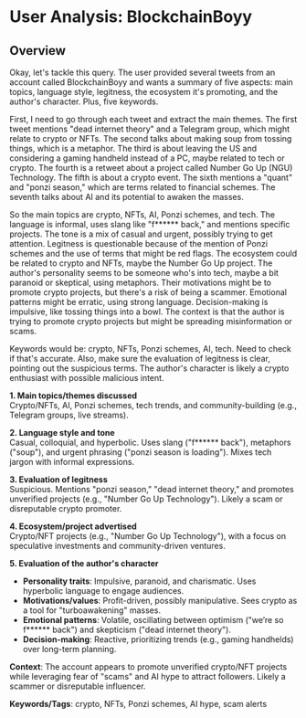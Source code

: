 # User Analysis: BlockchainBoyy

## Overview

<think>
Okay, let's tackle this query. The user provided several tweets from an account called BlockchainBoyy and wants a summary of five aspects: main topics, language style, legitness, the ecosystem it's promoting, and the author's character. Plus, five keywords.

First, I need to go through each tweet and extract the main themes. The first tweet mentions "dead internet theory" and a Telegram group, which might relate to crypto or NFTs. The second talks about making soup from tossing things, which is a metaphor. The third is about leaving the US and considering a gaming handheld instead of a PC, maybe related to tech or crypto. The fourth is a retweet about a project called Number Go Up (NGU) Technology. The fifth is about a crypto event. The sixth mentions a "quant" and "ponzi season," which are terms related to financial schemes. The seventh talks about AI and its potential to awaken the masses.

So the main topics are crypto, NFTs, AI, Ponzi schemes, and tech. The language is informal, uses slang like "f****** back," and mentions specific projects. The tone is a mix of casual and urgent, possibly trying to get attention. Legitness is questionable because of the mention of Ponzi schemes and the use of terms that might be red flags. The ecosystem could be related to crypto and NFTs, maybe the Number Go Up project. The author's personality seems to be someone who's into tech, maybe a bit paranoid or skeptical, using metaphors. Their motivations might be to promote crypto projects, but there's a risk of being a scammer. Emotional patterns might be erratic, using strong language. Decision-making is impulsive, like tossing things into a bowl. The context is that the author is trying to promote crypto projects but might be spreading misinformation or scams.

Keywords would be: crypto, NFTs, Ponzi schemes, AI, tech. Need to check if that's accurate. Also, make sure the evaluation of legitness is clear, pointing out the suspicious terms. The author's character is likely a crypto enthusiast with possible malicious intent.
</think>

**1. Main topics/themes discussed**  
Crypto/NFTs, AI, Ponzi schemes, tech trends, and community-building (e.g., Telegram groups, live streams).  

**2. Language style and tone**  
Casual, colloquial, and hyperbolic. Uses slang ("f****** back"), metaphors ("soup"), and urgent phrasing ("ponzi season is loading"). Mixes tech jargon with informal expressions.  

**3. Evaluation of legitness**  
Suspicious. Mentions "ponzi season," "dead internet theory," and promotes unverified projects (e.g., "Number Go Up Technology"). Likely a scam or disreputable crypto promoter.  

**4. Ecosystem/project advertised**  
Crypto/NFT projects (e.g., "Number Go Up Technology"), with a focus on speculative investments and community-driven ventures.  

**5. Evaluation of the author's character**  
- **Personality traits**: Impulsive, paranoid, and charismatic. Uses hyperbolic language to engage audiences.  
- **Motivations/values**: Profit-driven, possibly manipulative. Sees crypto as a tool for "turboawakening" masses.  
- **Emotional patterns**: Volatile, oscillating between optimism ("we’re so f****** back") and skepticism ("dead internet theory").  
- **Decision-making**: Reactive, prioritizing trends (e.g., gaming handhelds) over long-term planning.  

**Context**: The account appears to promote unverified crypto/NFT projects while leveraging fear of "scams" and AI hype to attract followers. Likely a scammer or disreputable influencer.  

**Keywords/Tags**: crypto, NFTs, Ponzi schemes, AI hype, scam alerts